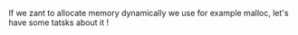 If we zant to allocate memory dynamically we use for example malloc, let's have some tatsks about it !
